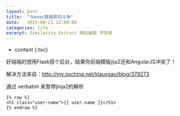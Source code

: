```yaml
---
layout: post
title:  "与mooc数据库的斗争"
date:   2015-08-21 12:00:00
categories: life
excerpt: Similarity Extract 相似抽取 字符串
---
```


* content
{:toc}

好端端的想用Flask搭个后台，结果你前端模板jija2还和AngularJS冲突了！

解决方法来自：http://my.oschina.net/klausgao/blog/379273

通过 verbatim 来暂停jinja2的解析

    {% raw %}
    <h1 class="user-name">{{ user.name }}</h1>
    {% endraw %}
